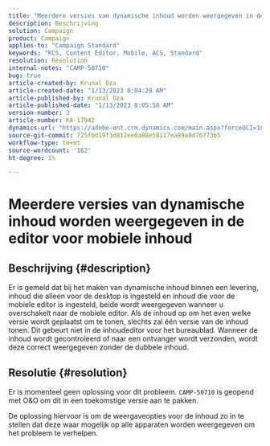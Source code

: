 ```yaml
---
title: "Meerdere versies van dynamische inhoud worden weergegeven in de editor voor mobiele inhoud"
description: Beschrijving
solution: Campaign
product: Campaign
applies-to: "Campaign Standard"
keywords: "KCS, Content Editor, Mobile, ACS, Standard"
resolution: Resolution
internal-notes: "CAMP-50710"
bug: true
article-created-by: Krunal Oza
article-created-date: "1/13/2023 8:04:29 AM"
article-published-by: Krunal Oza
article-published-date: "1/13/2023 8:05:58 AM"
version-number: 3
article-number: KA-17942
dynamics-url: "https://adobe-ent.crm.dynamics.com/main.aspx?forceUCI=1&pagetype=entityrecord&etn=knowledgearticle&id=3828dce4-1893-ed11-aad1-6045bd006793"
source-git-commit: 725fbd19f3d812ee0a88e58117ea89a8d76773b5
workflow-type: tm+mt
source-wordcount: '162'
ht-degree: 1%

---
```


# Meerdere versies van dynamische inhoud worden weergegeven in de editor voor mobiele inhoud

## Beschrijving {#description}


Er is gemeld dat bij het maken van dynamische inhoud binnen een levering, inhoud die alleen voor de desktop is ingesteld en inhoud die voor de mobiele editor is ingesteld, beide wordt weergegeven wanneer u overschakelt naar de mobiele editor. Als de inhoud op om het even welke versie wordt geplaatst om te tonen, slechts zal één versie van de inhoud tonen. Dit gebeurt niet in de inhoudeditor voor het bureaublad. Wanneer de inhoud wordt gecontroleerd of naar een ontvanger wordt verzonden, wordt deze correct weergegeven zonder de dubbele inhoud.


## Resolutie {#resolution}


Er is momenteel geen oplossing voor dit probleem. `CAMP-50710` is geopend met O&amp;O om dit in een toekomstige versie aan te pakken.



De oplossing hiervoor is om de weergaveopties voor de inhoud zo in te stellen dat deze waar mogelijk op alle apparaten worden weergegeven om het probleem te verhelpen.
